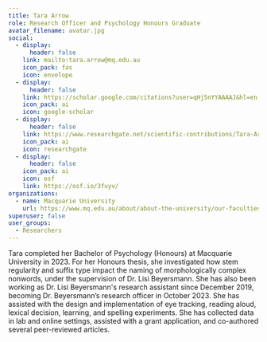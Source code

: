 ```yaml
---
title: Tara Arrow
role: Research Officer and Psychology Honours Graduate
avatar_filename: avatar.jpg
social:
  - display:
      header: false
    link: mailto:tara.arrow@mq.edu.au
    icon_pack: fas
    icon: envelope
  - display:
      header: false
    link: https://scholar.google.com/citations?user=qHj5nYYAAAAJ&hl=en
    icon_pack: ai
    icon: google-scholar
  - display:
      header: false
    link: https://www.researchgate.net/scientific-contributions/Tara-Arrow-2218418098
    icon_pack: ai
    icon: researchgate
  - display:
      header: false
    icon_pack: ai
    icon: osf
    link: https://osf.io/3fuyv/
organizations:
  - name: Macquarie University
    url: https://www.mq.edu.au/about/about-the-university/our-faculties/medicine-and-health-sciences/departments-and-centres/school-of-psychological-sciences
superuser: false
user_groups:
  - Researchers
---
```

Tara completed her Bachelor of Psychology (Honours) at Macquarie University in 2023. For her Honours thesis, she investigated how stem regularity and suffix type impact the naming of morphologically complex nonwords, under the supervision of Dr. Lisi Beyersmann. She has also been working as Dr. Lisi Beyersmann's research assistant since December 2019, becoming Dr. Beyersmann’s research officer in October 2023. She has assisted with the design and implementation of eye tracking, reading aloud, lexical decision, learning, and spelling experiments. She has collected data in lab and online settings, assisted with a grant application, and co-authored several peer-reviewed articles.